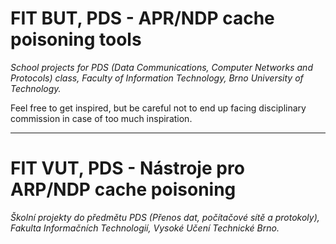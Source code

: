# FIT BUT, PDS - APR/NDP cache poisoning tools
*School projects for PDS (Data Communications, Computer Networks and Protocols) class, Faculty of Information Technology, Brno University of Technology.*
 
Feel free to get inspired, but be careful not to end up facing disciplinary commission in case of too much inspiration. 

___
# FIT VUT, PDS - Nástroje pro ARP/NDP cache poisoning
*Školní projekty do předmětu PDS (Přenos dat, počítačové sítě a protokoly), Fakulta Informačních Technologií, Vysoké Učení Technické Brno.*
